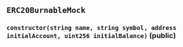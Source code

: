 ## `ERC20BurnableMock`






### `constructor(string name, string symbol, address initialAccount, uint256 initialBalance)` (public)








